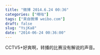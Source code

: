 ```yaml
---
title: "微博 2014.6.24 00:36"
categories: ["嘀咕"]
tags: ["来自微博 weibo.com"]
draft: false
slug: "YsjKa8"
date: "2014-06-24 00:36:00"
---
```


<p>CCTV5+好爽啊，转播的比赛没有解说的声音。 ​​​​</p>
